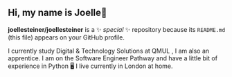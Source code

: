 ## Hi, my name is Joelle👋


**joellesteiner/joellesteiner** is a ✨ _special_ ✨ repository because its `README.md` (this file) appears on your GitHub profile.

I currently study Digital & Technology Solutions at QMUL , I am also an apprentice.
I am on the Software Engineer Pathway and have a little bit of experience in Python 🖥️
I live currently in London at home.

